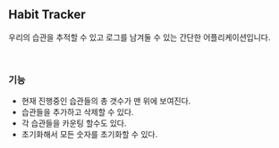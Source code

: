 ## Habit Tracker

우리의 습관을 추적할 수 있고 로그를 남겨둘 수 있는 간단한 어플리케이션입니다.

<br />

### 기능

- 현재 진행중인 습관들의 총 갯수가 맨 위에 보여진다.
- 습관들을 추가하고 삭제할 수 있다.
- 각 습관들을 카운팅 할수도 있다.
- 초기화해서 모든 숫자를 초기화할 수 있다.
